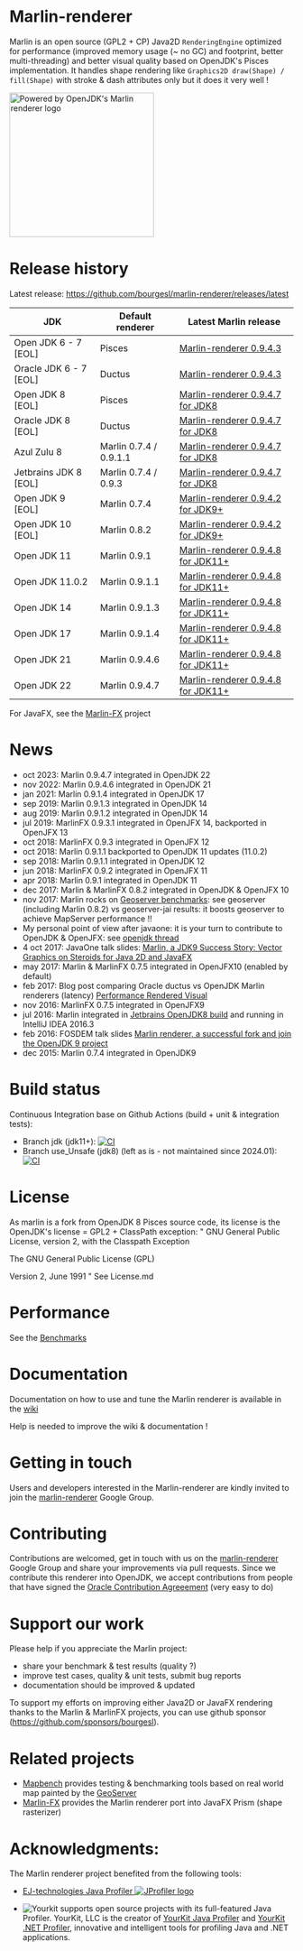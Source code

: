 Marlin-renderer
===============

Marlin is an open source (GPL2 + CP) Java2D ``RenderingEngine`` optimized for performance (improved memory usage (~ no GC) and footprint, better multi-threading) and better visual quality based on OpenJDK's Pisces implementation.
It handles shape rendering like ``Graphics2D draw(Shape) / fill(Shape)`` with stroke & dash attributes only but it does it very well !

<div style="display: block; margin: auto;">
  <img width=256 src="https://bourgesl.github.io/marlin-badge-xmas-2021/WorksWithOpenJDK-Marlin-powered-fullres-v3.png" alt="Powered by OpenJDK's Marlin renderer logo"></div>


Release history
===============

Latest release: https://github.com/bourgesl/marlin-renderer/releases/latest

| JDK | Default renderer | Latest Marlin release |
| --- | --- | --- |
| Open JDK 6 - 7   [EOL] | Pisces       | [Marlin-renderer 0.9.4.3](https://github.com/bourgesl/marlin-renderer/releases/tag/v0_9_4_3) |
| Oracle JDK 6 - 7 [EOL] | Ductus       | [Marlin-renderer 0.9.4.3](https://github.com/bourgesl/marlin-renderer/releases/tag/v0_9_4_3) |
| Open JDK 8       [EOL] | Pisces       | [Marlin-renderer 0.9.4.7 for JDK8](https://github.com/bourgesl/marlin-renderer/releases/tag/v0_9_4_7_jdk8) |
| Oracle JDK 8     [EOL] | Ductus       | [Marlin-renderer 0.9.4.7 for JDK8](https://github.com/bourgesl/marlin-renderer/releases/tag/v0_9_4_7_jdk8) |
| Azul Zulu 8            | Marlin 0.7.4 / 0.9.1.1 | [Marlin-renderer 0.9.4.7 for JDK8](https://github.com/bourgesl/marlin-renderer/releases/tag/v0_9_4_7_jdk8) |
| Jetbrains JDK 8  [EOL] | Marlin 0.7.4 / 0.9.3 | [Marlin-renderer 0.9.4.7 for JDK8](https://github.com/bourgesl/marlin-renderer/releases/tag/v0_9_4_7_jdk8) |
| Open JDK 9       [EOL] | Marlin 0.7.4 | [Marlin-renderer 0.9.4.2 for JDK9+](https://github.com/bourgesl/marlin-renderer/releases/tag/v0_9_4_2_jdk9) |
| Open JDK 10      [EOL] | Marlin 0.8.2 | [Marlin-renderer 0.9.4.2 for JDK9+](https://github.com/bourgesl/marlin-renderer/releases/tag/v0_9_4_2_jdk9) |
| Open JDK 11       | Marlin 0.9.1   | [Marlin-renderer 0.9.4.8 for JDK11+](https://github.com/bourgesl/marlin-renderer/releases/tag/v0_9_4_8) |
| Open JDK 11.0.2   | Marlin 0.9.1.1 | [Marlin-renderer 0.9.4.8 for JDK11+](https://github.com/bourgesl/marlin-renderer/releases/tag/v0_9_4_8) |
| Open JDK 14       | Marlin 0.9.1.3 | [Marlin-renderer 0.9.4.8 for JDK11+](https://github.com/bourgesl/marlin-renderer/releases/tag/v0_9_4_8) |
| Open JDK 17       | Marlin 0.9.1.4 | [Marlin-renderer 0.9.4.8 for JDK11+](https://github.com/bourgesl/marlin-renderer/releases/tag/v0_9_4_8) |
| Open JDK 21       | Marlin 0.9.4.6 | [Marlin-renderer 0.9.4.8 for JDK11+](https://github.com/bourgesl/marlin-renderer/releases/tag/v0_9_4_8) |
| Open JDK 22       | Marlin 0.9.4.7 | [Marlin-renderer 0.9.4.8 for JDK11+](https://github.com/bourgesl/marlin-renderer/releases/tag/v0_9_4_8) |

For JavaFX, see the [Marlin-FX](https://github.com/bourgesl/marlin-fx) project

News
====
* oct 2023: Marlin 0.9.4.7 integrated in OpenJDK 22
* nov 2022: Marlin 0.9.4.6 integrated in OpenJDK 21
* jan 2021: Marlin 0.9.1.4 integrated in OpenJDK 17
* sep 2019: Marlin 0.9.1.3 integrated in OpenJDK 14
* aug 2019: Marlin 0.9.1.2 integrated in OpenJDK 14
* jul 2019: MarlinFX 0.9.3.1 integrated in OpenJFX 14, backported in OpenJFX 13
* oct 2018: MarlinFX 0.9.3 integrated in OpenJFX 12
* oct 2018: Marlin 0.9.1.1 backported to OpenJDK 11 updates (11.0.2)
* sep 2018: Marlin 0.9.1.1 integrated in OpenJDK 12
* jun 2018: MarlinFX 0.9.2 integrated in OpenJFX 11
* apr 2018: Marlin 0.9.1 integrated in OpenJDK 11
* dec 2017: Marlin & MarlinFX 0.8.2 integrated in OpenJDK & OpenJFX 10
* nov 2017: Marlin rocks on [Geoserver benchmarks](https://gmf-test.sig.cloud.camptocamp.net/ms_perfs/): see geoserver (including Marlin 0.8.2) vs geoserver-jai results: it boosts geoserver to achieve MapServer performance !!
* My personal point of view after javaone: it is your turn to contribute to OpenJDK & OpenJFX: see [openjdk thread](http://mail.openjdk.java.net/pipermail/openjfx-dev/2017-October/020900.html)
* 4 oct 2017: JavaOne talk slides: [Marlin, a JDK9 Success Story: Vector Graphics on Steroids for Java 2D and JavaFX](https://github.com/bourgesl/bourgesl.github.io/raw/master/javaone2017/slides/javaone-marlin-talk.pdf)
* may 2017: Marlin & MarlinFX 0.7.5 integrated in OpenJFX10 (enabled by default)
* feb 2017: Blog post comparing Oracle ductus vs OpenJDK Marlin renderers (latency) [Performance Rendered Visual](https://www.azul.com/performance-rendered-visual/)
* nov 2016: MarlinFX 0.7.5 integrated in OpenJFX9
* jul 2016: Marlin integrated in [Jetbrains OpenJDK8 build](https://github.com/JetBrains/jdk8u) and running in IntelliJ IDEA 2016.3
* feb 2016: FOSDEM talk slides [Marlin renderer, a successful fork and join the OpenJDK 9 project](https://bourgesl.github.io/fosdem-2016/slides/fosdem-2016-Marlin.pdf)
* dec 2015: Marlin 0.7.4 integrated in OpenJDK9


Build status
============
Continuous Integration base on Github Actions (build + unit & integration tests):
   * Branch jdk (jdk11+): [![CI](https://github.com/bourgesl/marlin-renderer/actions/workflows/build.yml/badge.svg?branch=jdk)](https://github.com/bourgesl/marlin-renderer/actions/workflows/build.yml)
   * Branch use_Unsafe (jdk8) (left as is - not maintained since 2024.01): 
[![CI](https://github.com/bourgesl/marlin-renderer/actions/workflows/build.yml/badge.svg?branch=use_Unsafe)](https://github.com/bourgesl/marlin-renderer/actions/workflows/build.yml)


License
=======

As marlin is a fork from OpenJDK 8 Pisces source code, its license is the OpenJDK's license = GPL2 + ClassPath exception:
"
GNU General Public License, version 2,
with the Classpath Exception

The GNU General Public License (GPL)

Version 2, June 1991
"
See License.md


Performance
===========

See the [Benchmarks](https://github.com/bourgesl/marlin-renderer/wiki/Benchmarks)


Documentation
=============
Documentation on how to use and tune the Marlin renderer is available in the [wiki]( https://github.com/bourgesl/marlin-renderer/wiki)

Help is needed to improve the wiki & documentation !


Getting in touch
================

Users and developers interested in the Marlin-renderer are kindly invited to join the [marlin-renderer](https://groups.google.com/forum/#!forum/marlin-renderer) Google Group.


Contributing
============

Contributions are welcomed, get in touch with us on the [marlin-renderer](https://groups.google.com/forum/#!forum/marlin-renderer) Google Group and share your improvements via pull requests. 
Since we contribute this renderer into OpenJDK, we accept contributions from people that have signed the [Oracle Contribution Agreeement](http://www.oracle.com/technetwork/community/oca-486395.html) (very easy to do)


Support our work
================

Please help if you appreciate the Marlin project:
   * share your benchmark & test results (quality ?)
   * improve test cases, quality & unit tests, submit bug reports
   * documentation should be improved & updated

To support my efforts on improving either Java2D or JavaFX rendering thanks to the Marlin & MarlinFX projects, you can use github sponsor (https://github.com/sponsors/bourgesl).


Related projects
================

- [Mapbench](https://github.com/bourgesl/mapbench) provides testing & benchmarking tools based on real world map painted by the [GeoServer](http://geoserver.org/)
- [Marlin-FX](https://github.com/bourgesl/marlin-fx) provides the Marlin renderer port into JavaFX Prism (shape rasterizer)


Acknowledgments:
================
The Marlin renderer project benefited from the following tools:
* <a href="https://www.ej-technologies.com/products/jprofiler/overview.html">EJ-technologies Java Profiler <img src="https://www.ej-technologies.com/images/product_banners/jprofiler_medium.png" alt="JProfiler logo"></a> 

* <img src="https://www.yourkit.com/images/yklogo.png" alt="Yourkit"> supports open source projects with its full-featured Java Profiler.
YourKit, LLC is the creator of <a href="https://www.yourkit.com/java/profiler/">YourKit Java Profiler</a>
and <a href="https://www.yourkit.com/.net/profiler/">YourKit .NET Profiler</a>, innovative and intelligent tools for profiling Java and .NET applications.
